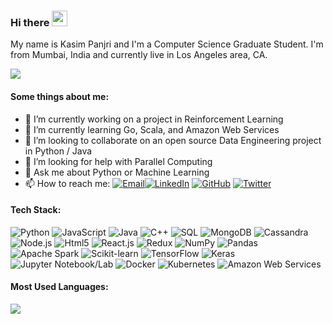 <!--[![Header](https://raw.githubusercontent.com/kasim95/kasim95/kasim95/readme_header.png "Header")](https://kasimp.tech/portfolio)
-->
<!-- Icons & colors from simpleIcons.org and badges from shields.io -->

### Hi there <img src="https://media.giphy.com/media/hvRJCLFzcasrR4ia7z/giphy.gif" width="25px">
 
My name is Kasim Panjri and I'm a Computer Science Graduate Student. I'm from Mumbai, India and currently live in Los Angeles area, CA. 

<!-- Visitor Count-->
![](https://visitor-badge.glitch.me/badge?page_id=kasim95.kasim95)

#### Some things about me:
- 🔭 I’m currently working on a project in Reinforcement Learning
- 🌱 I’m currently learning Go, Scala, and Amazon Web Services
- 👯 I’m looking to collaborate on an open source Data Engineering project in Python / Java
- 🤔 I’m looking for help with Parallel Computing
- 💬 Ask me about Python or Machine Learning
- 📫 How to reach me: <a href="mailto:panjrikasim@gmail.com"><img src="https://img.shields.io/badge/panjrikasim@gmail.com--_?style=social&logo=gmail" alt="Email" /></a><a href="https://www.linkedin.com/in/kasimpanjri"><img src="https://img.shields.io/badge/LinkedIn--_?style=social&logo=linkedin" alt="LinkedIn" /></a> <a href="https://www.github.com/kasim95"><img src="https://img.shields.io/badge/GitHub--_?style=social&logo=github" alt="GitHub" /></a> <a href="https://www.twitter.com/kasimpanjri"><img src="https://img.shields.io/badge/Twitter--_?style=social&logo=twitter" alt="Twitter" /></a>
<!-- - ⚡ Fun fact: -->


#### Tech Stack:

<p>
<img alt="Python" src="https://img.shields.io/badge/-Python-3776ab?style=flat-square&logo=python&logoColor=white" />
<img alt="JavaScript" src="https://img.shields.io/badge/-JavaScript-f7df1e?style=flat-square&logo=javascript&logoColor=white" />
<img alt="Java" src="https://img.shields.io/badge/-Java-007396?style=flat-square&logo=java&logoColor=white" />
<img alt="C++" src="https://img.shields.io/badge/-C++-00599C?style=flat-square&logo=C++&logoColor=white" />
<img alt="SQL" src="https://img.shields.io/badge/-SQL-4479a1?style=flat-square&logo=mysql&logoColor=white" />
<img alt="MongoDB" src="https://img.shields.io/badge/-MongoDB-47a248?style=flat-square&logo=mongodb&logoColor=white" />
<img alt="Cassandra" src="https://img.shields.io/badge/-Cassandra-1287B1?style=flat-square&logo=apache-cassandra&logoColor=white" />
<img alt="Node.js" src="https://img.shields.io/badge/-Node.js-339933?style=flat-square&logo=Node.js&logoColor=white" />
<img alt="Html5" src="https://img.shields.io/badge/-HTML5-E34F26?style=flat-square&logo=html5&logoColor=white" />
<img alt="React.js" src="https://img.shields.io/badge/-React.js-45b8d8?style=flat-square&logo=react&logoColor=white" />
<img alt="Redux" src="https://img.shields.io/badge/-Redux-764ABC?style=flat-square&logo=redux&logoColor=white" />
<img alt="NumPy" src="https://img.shields.io/badge/-NumPy-013243?style=flat-square&logo=numpy&logoColor=white" />
<img alt="Pandas" src="https://img.shields.io/badge/-Pandas-150458?style=flat-square&logo=pandas&logoColor=white" />
<img alt="Apache Spark" src="https://img.shields.io/badge/-Spark-e25a1c?style=flat-square&logo=apache-spark&logoColor=white" />
<img alt="Scikit-learn" src="https://img.shields.io/badge/-scikit&hyphen;learn-f7931e?style=flat-square&logo=scikit-learn&logoColor=white" />
<img alt="TensorFlow" src="https://img.shields.io/badge/-TensorFlow-ff6f00?style=flat-square&logo=tensorflow&logoColor=white" />
<img alt="Keras" src="https://img.shields.io/badge/-Keras-d00000?style=flat-square&logo=keras&logoColor=white" />
<img alt="Jupyter Notebook/Lab" src="https://img.shields.io/badge/-Jupyter-orange?style=flat-square&logo=jupyter&logoColor=white" />
<img alt="Docker" src="https://img.shields.io/badge/-Docker-46a2f1?style=flat-square&logo=docker&logoColor=white" />
<img alt="Kubernetes" src="https://img.shields.io/badge/-Kubernetes-326ce5?style=flat-square&logo=kubernetes&logoColor=white" />
<img alt="Amazon Web Services" src="https://img.shields.io/badge/-Amazon AWS-232f3e?style=flat-square&logo=amazon-aws&logoColor=white" />
</p>


#### Most Used Languages:

<img src="https://github-readme-stats.vercel.app/api/top-langs/?username=kasim95&show_icons=true&langs_count=5&layout=compact&exclude_repo=kasim95,kasim95.github.io,cloudflare-2020-general-engineering-assignment,cloudflare-2020-systems-engineering-assignment,Deep_Learning-Flappy_Bird&hide_border=True&hide_title=True" />

<!--Github Stats-->
<!--
[![Kasim's github stats](https://github-readme-stats.vercel.app/api?username=kasim95&include_all_commits=True)](https://github.com/kasim95/github-readme-stats)
-->
